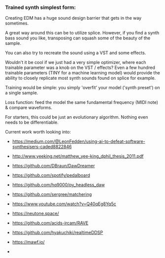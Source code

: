 ### Trained synth simplest form:

Creating EDM has a huge sound design barrier that gets in the way sometimes.

A great way around this can be to utilize splice. However, if you find a synth bass sound you like, transposing can squash some of the beauty of the sample. 

You can also try to recreate the sound using a VST and some effects. 

Wouldn't it be cool if we just had a very simple optimizer, where each trainable parameter was a knob on the VST / effects? Even a few hundred trainable parameters (TINY for a machine learning model) would provide the ability to closely replicate most synth sounds found on splice for example. 

Training would be simple: you simply 'overfit' your model ('synth preset') on a single sample.

Loss function: feed the model the same fundamental frequency (MIDI note) & compare waveforms. 

For starters, this could be just an evolutionary algorithm. Nothing even needs to be differentiable. 

Current work worth looking into:

- https://medium.com/@LeonFedden/using-ai-to-defeat-software-synthesisers-caded8822846

- http://www.yeeking.net/matthew_yee-king_dphil_thesis_2011.pdf

- https://github.com/DBraun/DawDreamer

- https://github.com/spotify/pedalboard

- https://github.com/hq9000/py_headless_daw

- https://github.com/sergree/matchering

- https://www.youtube.com/watch?v=Q40qEg8Yq5c

- https://neutone.space/

- https://github.com/acids-ircam/RAVE

- https://github.com/hyakuchiki/realtimeDDSP

- https://mawf.io/

- 
